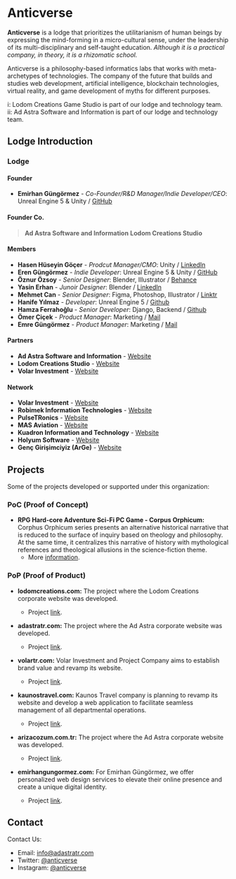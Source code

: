 # Anticverse

**Anticverse** is a lodge that prioritizes the utilitarianism of human beings by expressing the mind-forming in a micro-cultural sense, under the leadership of its multi-disciplinary and self-taught education. _Although it is a practical company, in theory, it is a rhizomatic school._

Anticverse is a philosophy-based informatics labs that works with meta-archetypes of technologies. The company of the future that builds and studies web development, artificial intelligence, blockchain technologies, virtual reality, and game development of myths for different purposes.

i: Lodom Creations Game Studio is part of our lodge and technology team.
<br>
ii: Ad Astra Software and Information is part of our lodge and technology team.

## Lodge Introduction

### Lodge

#### Founder
- **Emirhan Güngörmez** - *Co-Founder/R&D Manager/Indie Developer/CEO*: Unreal Engine 5 & Unity / [GitHub](https://github.com/emirhangungormez)

#### Founder Co.
> **Ad Astra Software and Information**
> **Lodom Creations Studio**

#### Members
- **Hasen Hüseyin Göçer** - *Prodcut Manager/CMO*: Unity / [LinkedIn](https://www.linkedin.com/in/hasengocer)
- **Eren Güngörmez** - *Indie Developer*: Unreal Engine 5 & Unity / [GitHub](https://github.com/erengungormez)
- **Öznur Özsoy** - *Senior Designer*: Blender, Illustrator / [Behance](https://www.behance.net/znurzsoy)
- **Yasin Erhan** - *Junoir Designer*: Blender / [LinkedIn](https://www.linkedin.com/in/yasin-erhan/)
- **Mehmet Can** - *Senior Designer*: Figma, Photoshop, Illustrator / [Linktr](https://linktr.ee/canframe)
- **Hanife Yılmaz** - *Developer*: Unreal Engine 5 / [Github](https://github.com/MTMLYNX)
- **Hamza Ferrahoğlu** - *Senior Developer*: Django, Backend / [Github](https://github.com/npcHamza)
- **Ömer Çiçek** - *Product Manager*: Marketing / [Mail](mailto:omer@adastratr.com)
- **Emre Güngörmez** - *Product Manager*: Marketing / [Mail](mailto:emre@adastratr.com)

#### Partners
- **Ad Astra Software and Information** - [Website](https://www.adastratr.com)
- **Lodom Creations Studio** - [Website](https://anticverse.github.io/lodom)
- **Volar Investment** - [Website](https://www.volartr.com)

#### Network
- **Volar Investment** - [Website](https://www.volartr.com)
- **Robimek Information Technologies** - [Website](https://www.robimek.com)
- **PulseTRonics** - [Website](https://pulsetronics.com.tr)
- **MAS Aviation** - [Website](http://mashavacilik.com)
- **Kuadron Information and Technology** - [Website](https://www.kuadron.com)
- **Holyum Software** - [Website](https://www.holyum.com/)
- **Genç Girişimciyiz (ArGe)** - [Website](https://gencgirisimciyiz.com/)

## Projects
Some of the projects developed or supported under this organization:

### PoC (Proof of Concept)

- **RPG Hard-core Adventure Sci-Fi PC Game - Corpus Orphicum:** Corphus Orphicum series presents an alternative historical narrative that is reduced to the surface of inquiry based on theology and philosophy. At the same time, it centralizes this narrative of history with mythological references and theological allusions in the science-fiction theme.
  - More [information](https://www.instagram.com/corpusorphicum/).
 
### PoP (Proof of Product)

- **lodomcreations.com:** The project where the Lodom Creations corporate website was developed.
  - Project [link](https://github.com/anticverse/lodom).

- **adastratr.com:** The project where the Ad Astra corporate website was developed.
  - Project [link](https://adastratr.com).
 
- **volartr.com:** Volar Investment and Project Company aims to establish brand value and revamp its website.
  - Project [link](https://volartr.com). 

- **kaunostravel.com:** Kaunos Travel company is planning to revamp its website and develop a web application to facilitate seamless management of all departmental operations.
  - Project [link](https://kaunostravel.com).
 
- **arizacozum.com.tr:** The project where the Ad Astra corporate website was developed.
  - Project [link](https://arizacozum.com.tr).
 
- **emirhangungormez.com:** For Emirhan Güngörmez, we offer personalized web design services to elevate their online presence and create a unique digital identity.
  - Project [link](https://emirhangungormez.com).

## Contact

Contact Us:

- Email: [info@adastratr.com](mailto:info@adastratr.com)
- Twitter: [@anticverse](https://twitter.com/anticverse)
- Instagram: [@anticverse](https://www.instagram.com/anticverse)
